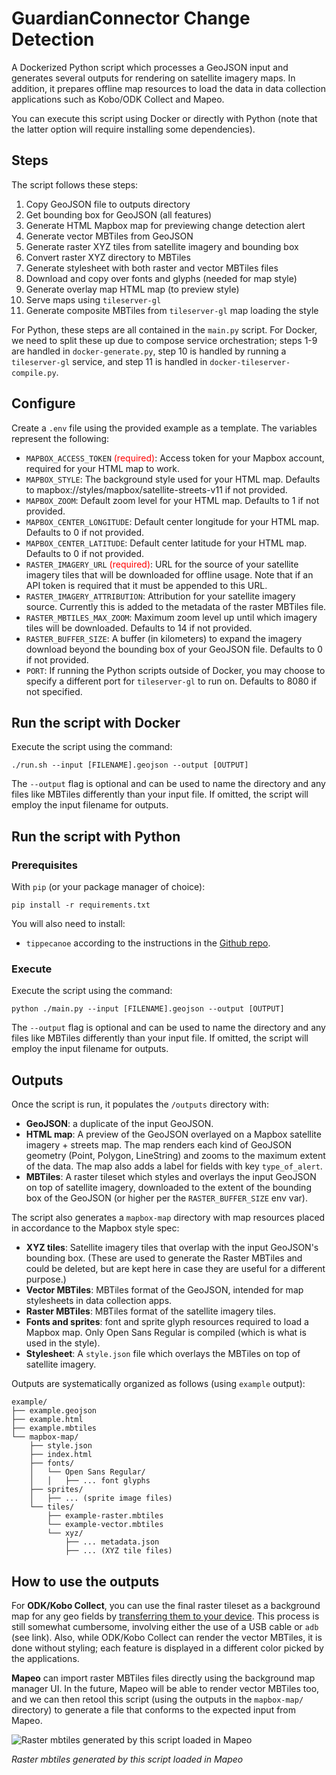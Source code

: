 # GuardianConnector Change Detection

A Dockerized Python script which processes a GeoJSON input and generates several outputs for rendering on satellite imagery maps. In addition, it prepares offline map resources to load the data in data collection applications such as Kobo/ODK Collect and Mapeo.

You can execute this script using Docker or directly with Python (note that the latter option will require installing some dependencies).

## Steps

The script follows these steps:

1. Copy GeoJSON file to outputs directory
2. Get bounding box for GeoJSON (all features)
3. Generate HTML Mapbox map for previewing change detection alert
4. Generate vector MBTiles from GeoJSON
5. Generate raster XYZ tiles from satellite imagery and bounding box
6. Convert raster XYZ directory to MBTiles
7. Generate stylesheet with both raster and vector MBTiles files
8. Download and copy over fonts and glyphs (needed for map style)
9. Generate overlay map HTML map (to preview style)
10. Serve maps using `tileserver-gl`
11. Generate composite MBTiles from `tileserver-gl` map loading the style

For Python, these steps are all contained in the `main.py` script. For Docker, we need to split these up due to compose service orchestration; steps 1-9 are handled in  `docker-generate.py`, step 10 is handled by running a `tileserver-gl` service, and step 11 is handled in `docker-tileserver-compile.py`.

## Configure

Create a `.env` file using the provided example as a template. The variables represent the following:

* `MAPBOX_ACCESS_TOKEN` <span style="color:red">(required)</span>: Access token for your Mapbox account, required for your HTML map to work.
* `MAPBOX_STYLE`: The background style used for your HTML map. Defaults to mapbox://styles/mapbox/satellite-streets-v11 if not provided.
* `MAPBOX_ZOOM`: Default zoom level for your HTML map. Defaults to 1 if not provided.
* `MAPBOX_CENTER_LONGITUDE`: Default center longitude for your HTML map. Defaults to 0 if not provided.
* `MAPBOX_CENTER_LATITUDE`: Default center latitude for your HTML map. Defaults to 0 if not provided.
* `RASTER_IMAGERY_URL` <span style="color:red">(required)</span>: URL for the source of your satellite imagery tiles that will be downloaded for offline usage. Note that if an API token is required that it must be appended to this URL.
* `RASTER_IMAGERY_ATTRIBUTION`: Attribution for your satellite imagery source. Currently this is added to the metadata of the raster MBTiles file.
* `RASTER_MBTILES_MAX_ZOOM`: Maximum zoom level up until which imagery tiles will be downloaded. Defaults to 14 if not provided.
* `RASTER_BUFFER_SIZE`: A buffer (in kilometers) to expand the imagery download beyond the bounding box of your GeoJSON file. Defaults to 0 if not provided.
* `PORT`: If running the Python scripts outside of Docker, you may choose to specify a different port for `tileserver-gl` to run on. Defaults to 8080 if not specified.

## Run the script with Docker

Execute the script using the command:

```
./run.sh --input [FILENAME].geojson --output [OUTPUT]
```

The `--output` flag is optional and can be used to name the directory and any files like MBTiles differently than your input file. If omitted, the script will employ the input filename for outputs.

## Run the script with Python

### Prerequisites
With `pip` (or your package manager of choice):
```
pip install -r requirements.txt
```

You will also need to install:

* `tippecanoe` according to the instructions in the [Github repo](https://github.com/mapbox/tippecanoe).

### Execute 
Execute the script using the command:

```
python ./main.py --input [FILENAME].geojson --output [OUTPUT]
```

The `--output` flag is optional and can be used to name the directory and any files like MBTiles differently than your input file. If omitted, the script will employ the input filename for outputs.

## Outputs

Once the script is run, it populates the `/outputs` directory with:

* **GeoJSON**: a duplicate of the input GeoJSON.
* **HTML map**: A preview of the GeoJSON overlayed on a Mapbox satellite imagery + streets map. The map renders each kind of GeoJSON geometry (Point, Polygon, LineString) and zooms to the maximum extent of the data. The map also adds a label for fields with key `type_of_alert`.
* **MBTiles**: A raster tileset which styles and overlays the input GeoJSON on top of satellite imagery, downloaded to the extent of the bounding box of the GeoJSON (or higher per the `RASTER_BUFFER_SIZE` env var).

The script also generates a `mapbox-map` directory with map resources placed in accordance to the Mapbox style spec:

* **XYZ tiles**:  Satellite imagery tiles that overlap with the input GeoJSON's bounding box. (These are used to generate the Raster MBTiles and could be deleted, but are kept here in case they are useful for a different purpose.)
* **Vector MBTiles**: MBTiles format of the GeoJSON, intended for map stylesheets in data collection apps.
* **Raster MBTiles**: MBTiles format of the satellite imagery tiles.
* **Fonts and sprites**: font and sprite glyph resources required to load a Mapbox map. Only Open Sans Regular is compiled (which is what is used in the style).
* **Stylesheet**: A `style.json` file which overlays the MBTiles on top of satellite imagery.

Outputs are systematically organized as follows (using `example` output):

```
example/
├── example.geojson
├── example.html
├── example.mbtiles
└── mapbox-map/
    ├── style.json
    ├── index.html
    ├── fonts/
    │   └── Open Sans Regular/
    │   │   ├── ... font glyphs
    ├── sprites/
    │   ├── ... (sprite image files)
    └── tiles/
        ├── example-raster.mbtiles
        └── example-vector.mbtiles
        └── xyz/
            ├── ... metadata.json
            ├── ... (XYZ tile files) 
```

## How to use the outputs

For **ODK/Kobo Collect**, you can use the final raster tileset as a background map for any geo fields by [transferring them to your device](https://docs.getodk.org/collect-offline-maps/). This process is still somewhat cumbersome, involving either the use of a USB cable or `adb` (see link). Also, while ODK/Kobo Collect can render the vector MBTiles, it is done without styling; each feature is displayed in a different color picked by the applications. 

 **Mapeo** can import raster MBTiles files directly using the background map manager UI. In the future, Mapeo will be able to render vector MBTiles too, and we can then retool this script (using the outputs in the `mapbox-map/` directory) to generate a file that conforms to the expected input from Mapeo.

![Raster mbtiles generated by this script loaded in Mapeo](images/mapeo.jpg)

*Raster mbtiles generated by this script loaded in Mapeo*